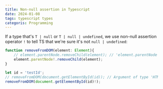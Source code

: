 ```yaml
---
title: Non-null assertion in Typescript
date: 2024-01-08
tags: typescript types
categoris: Programming
---
```


If a type that's `T | null` or `T | null | undefined`, we use non-null assertion operator `!` to tell TS that we're sure it's not `null | undefined`:

```typescript
function removeFromDOM(element: Element){
    // element.parentNode.removeChild(element); // 'element.parentNode' is possibly 'null'.
    element.parentNode!.removeChild(element);
}

let id = 'testId';
// removeFromDOM(document.getElementById(id)); // Argument of type 'HTMLElement | null' is not assignable to parameter of type 'Element'.
removeFromDOM(document.getElementById(id)!);
```